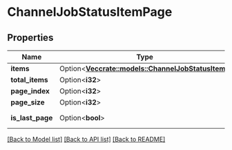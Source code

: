 # ChannelJobStatusItemPage

## Properties

Name | Type | Description | Notes
------------ | ------------- | ------------- | -------------
**items** | Option<[**Vec<crate::models::ChannelJobStatusItem>**](ChannelJobStatusItem.md)> |  | [optional]
**total_items** | Option<**i32**> |  | [optional]
**page_index** | Option<**i32**> |  | [optional]
**page_size** | Option<**i32**> |  | [optional]
**is_last_page** | Option<**bool**> |  | [optional][readonly]

[[Back to Model list]](../README.md#documentation-for-models) [[Back to API list]](../README.md#documentation-for-api-endpoints) [[Back to README]](../README.md)


